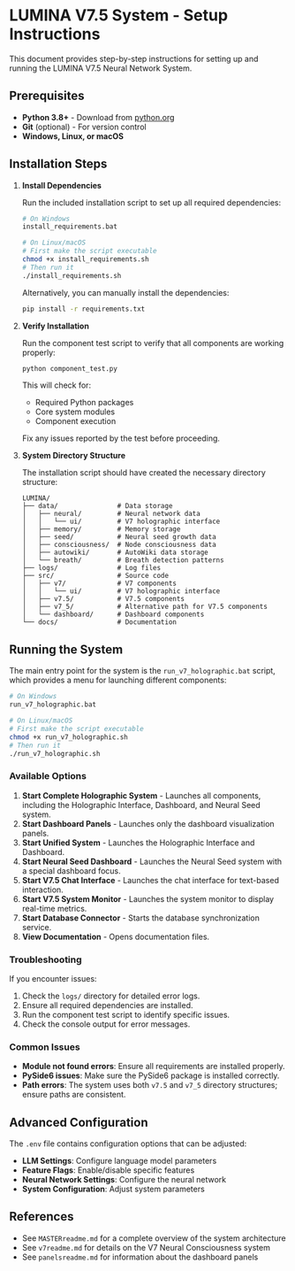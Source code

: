 # LUMINA V7.5 System - Setup Instructions

This document provides step-by-step instructions for setting up and running the LUMINA V7.5 Neural Network System.

## Prerequisites

- **Python 3.8+** - Download from [python.org](https://www.python.org/downloads/)
- **Git** (optional) - For version control
- **Windows, Linux, or macOS**

## Installation Steps

1. **Install Dependencies**

   Run the included installation script to set up all required dependencies:

   ```bash
   # On Windows
   install_requirements.bat

   # On Linux/macOS
   # First make the script executable
   chmod +x install_requirements.sh
   # Then run it
   ./install_requirements.sh
   ```

   Alternatively, you can manually install the dependencies:

   ```bash
   pip install -r requirements.txt
   ```

2. **Verify Installation**

   Run the component test script to verify that all components are working properly:

   ```bash
   python component_test.py
   ```

   This will check for:
   - Required Python packages
   - Core system modules
   - Component execution

   Fix any issues reported by the test before proceeding.

3. **System Directory Structure**

   The installation script should have created the necessary directory structure:

   ```
   LUMINA/
   ├── data/               # Data storage
   │   ├── neural/         # Neural network data
   │   │   └── ui/         # V7 holographic interface
   │   ├── memory/         # Memory storage
   │   ├── seed/           # Neural seed growth data
   │   ├── consciousness/  # Node consciousness data
   │   ├── autowiki/       # AutoWiki data storage
   │   └── breath/         # Breath detection patterns
   ├── logs/               # Log files
   ├── src/                # Source code
   │   ├── v7/             # V7 components
   │   │   └── ui/         # V7 holographic interface
   │   ├── v7.5/           # V7.5 components
   │   ├── v7_5/           # Alternative path for V7.5 components
   │   └── dashboard/      # Dashboard components
   └── docs/               # Documentation
   ```

## Running the System

The main entry point for the system is the `run_v7_holographic.bat` script, which provides a menu for launching different components:

```bash
# On Windows
run_v7_holographic.bat

# On Linux/macOS
# First make the script executable
chmod +x run_v7_holographic.sh
# Then run it
./run_v7_holographic.sh
```

### Available Options

1. **Start Complete Holographic System** - Launches all components, including the Holographic Interface, Dashboard, and Neural Seed system.
2. **Start Dashboard Panels** - Launches only the dashboard visualization panels.
3. **Start Unified System** - Launches the Holographic Interface and Dashboard.
4. **Start Neural Seed Dashboard** - Launches the Neural Seed system with a special dashboard focus.
5. **Start V7.5 Chat Interface** - Launches the chat interface for text-based interaction.
6. **Start V7.5 System Monitor** - Launches the system monitor to display real-time metrics.
7. **Start Database Connector** - Starts the database synchronization service.
8. **View Documentation** - Opens documentation files.

### Troubleshooting

If you encounter issues:

1. Check the `logs/` directory for detailed error logs.
2. Ensure all required dependencies are installed.
3. Run the component test script to identify specific issues.
4. Check the console output for error messages.

### Common Issues

- **Module not found errors**: Ensure all requirements are installed properly.
- **PySide6 issues**: Make sure the PySide6 package is installed correctly.
- **Path errors**: The system uses both `v7.5` and `v7_5` directory structures; ensure paths are consistent.

## Advanced Configuration

The `.env` file contains configuration options that can be adjusted:

- **LLM Settings**: Configure language model parameters
- **Feature Flags**: Enable/disable specific features
- **Neural Network Settings**: Configure the neural network
- **System Configuration**: Adjust system parameters

## References

- See `MASTERreadme.md` for a complete overview of the system architecture
- See `v7readme.md` for details on the V7 Neural Consciousness system
- See `panelsreadme.md` for information about the dashboard panels 